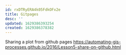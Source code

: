 ```yaml
---
id: rxDTRyERA4k05FdkOFx2e
title: Gitpages
desc: ''
updated: 1629386393254
created: 1629386378382
---
```

Sharing a plot from github pages
https://automating-gis-processes.github.io/2016/Lesson5-share-on-github.html


